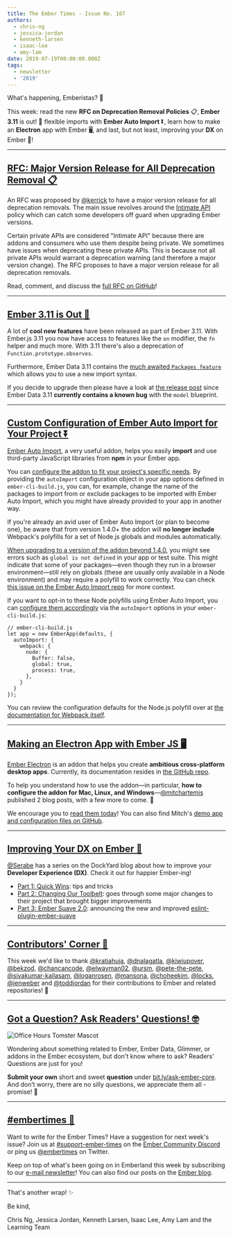 ```yaml
---
title: The Ember Times - Issue No. 107
authors:
  - chris-ng
  - jessica-jordan
  - kenneth-larsen
  - isaac-lee
  - amy-lam
date: 2019-07-19T00:00:00.000Z
tags:
  - newsletter
  - '2019'
---
```



What's happening, Emberistas? 🐹

This week:
read the new **RFC on Deprecation Removal Policies** 📋,
**Ember 3.11** is out! 🚀
flexible imports with **Ember Auto Import** ⏬,
learn how to make an **Electron** app with Ember 🖥️,
and last, but not least, improving your **DX** on Ember 💯!

<!-- READMORE -->

---

## [RFC: Major Version Release for All Deprecation Removal 📋](https://github.com/emberjs/rfcs/pull/512)

An RFC was proposed by [@kerrick](https://github.com/Kerrick) to have a major version release for all deprecation removals. The main issue revolves around the [Intimate API](https://twitter.com/wycats/status/918644693759488005) policy which can catch some developers off guard when upgrading Ember versions.

Certain private APIs are considered "Intimate API" because there are addons and consumers who use them despite being private. We sometimes have issues when deprecating these private APIs. This is because not all private APIs would warrant a deprecation warning (and therefore a major version change). The RFC proposes to have a major version release for all deprecation removals.

Read, comment, and discuss the [full RFC on GitHub](https://github.com/emberjs/rfcs/pull/512)!

---

## [Ember 3.11 is Out 🚀](https://blog.emberjs.com/2019/07/15/ember-3-11-released.html)

A lot of **cool new features** have been released as part of Ember 3.11. With Ember.js 3.11 you now have access to features like the `on` modifier, the `fn` helper and much more. With 3.11 there's also a deprecation of `Function.prototype.observes`.

Furthermore, Ember Data 3.11 contains the [much awaited `Packages feature`](https://emberjs.github.io/rfcs/0395-ember-data-packages.html) which allows you to use a new import syntax.

If you decide to upgrade then please have a look at [the release post](https://blog.emberjs.com/2019/07/15/ember-3-11-released.html) since Ember Data 3.11 **currently contains a known bug** with the `model` blueprint.

---

## [Custom Configuration of Ember Auto Import for Your Project ⏬](https://github.com/ef4/ember-auto-import/tree/v1.3.0#customizing-build-behavior)

[Ember Auto Import](https://emberobserver.com/addons/ember-auto-import), a very useful addon, helps you easily **import** and use third-party JavaScript libraries from **npm** in your Ember app.

You can [configure the addon to fit your project's specific needs](https://github.com/ef4/ember-auto-import#customizing-build-behavior). By providing the `autoImport` configuration object in your app options defined in `ember-cli-build.js`, you can, for example, change the name of the packages to import from or exclude packages to be imported with Ember Auto Import, which you might have already provided to your app in another way.

If you're already an avid user of Ember Auto Import (or plan to become one), be aware that from version 1.4.0+ the addon will **no longer include** Webpack's polyfills for a set of Node.js globals and modules automatically.

[When upgrading to a version of the addon beyond 1.4.0](https://github.com/ef4/ember-auto-import#i-upgraded-my-ember-auto-import-version-and-now-things-dont-import-what-changed), you might see errors such as `global is not defined` in your app or test suite. This might indicate that some of your packages—even though they run in a browser environment—still rely on globals (these are usually only available in a Node environment) and may require a polyfill to work correctly. You can check [this issue on the Ember Auto Import repo](https://github.com/ef4/ember-auto-import/issues/218) for more context.


If you want to opt-in to these Node polyfills using Ember Auto Import, you can [configure them accordingly](https://github.com/ef4/ember-auto-import/issues/224#issuecomment-503400386) via the `autoImport` options in your `ember-cli-build.js`:

```
// ember-cli-build.js
let app = new EmberApp(defaults, {
  autoImport: {
    webpack: {
      node: {
        Buffer: false,
        global: true,
        process: true,
      },
    }
  }
});
```

You can review the configuration defaults for the Node.js polyfill over at [the documentation for Webpack itself](https://webpack.js.org/configuration/node/#node).

---

## [Making an Electron App with Ember JS 🖥️](https://dev.to/mitchartemis/making-an-electron-app-with-ember-js-part-1-initial-setup-11c0)

[Ember Electron](https://ember-electron.js.org/) is an addon that helps you create **ambitious cross-platform desktop apps**. Currently, its documentation resides in [the GitHub repo](https://github.com/adopted-ember-addons/ember-electron/tree/master/docs).

To help you understand how to use the addon—in particular, **how to configure the addon for Mac, Linux, and Windows**—[@mitchartemis](https://dev.to/mitchartemis) published 2 blog posts, with a few more to come. 🎉

We encourage you to [read them today](https://dev.to/mitchartemis/making-an-electron-app-with-ember-js-part-1-initial-setup-11c0)! You can also find Mitch's [demo app and configuration files on GitHub](https://github.com/snipline/shopper).

---

## [Improving Your DX on Ember 💯](https://dockyard.com/blog/2019/06/10/improving-your-dx-on-ember-part-i-quick-wins)

[@Serabe](https://github.com/Serabe) has a series on the DockYard blog about how to improve your **Developer Experience (DX)**. Check it out for happier Ember-ing!

* [Part 1: Quick Wins](https://dockyard.com/blog/2019/06/10/improving-your-dx-on-ember-part-i-quick-wins): tips and tricks
* [Part 2: Changing Our Toolbelt](https://dockyard.com/blog/2019/06/18/improving-the-ember-dx-part-2-changing-our-toolbelt): goes through some major changes to their project that brought bigger improvements
* [Part 3: Ember Suave 2.0](https://dockyard.com/blog/2019/06/25/improving-dx-in-ember-part-3-ember-suave-2-0): announcing the new and improved [eslint-plugin-ember-suave](https://github.com/DockYard/eslint-plugin-ember-suave)

---

## [Contributors' Corner 👏](https://guides.emberjs.com/release/contributing/repositories/)

<p>This week we'd like to thank <a href="https://github.com/kratiahuja" target="gh-user">@kratiahuja</a>, <a href="https://github.com/dnalagatla" target="gh-user">@dnalagatla</a>, <a href="https://github.com/kiwiupover" target="gh-user">@kiwiupover</a>, <a href="https://github.com/bekzod" target="gh-user">@bekzod</a>, <a href="https://github.com/chancancode" target="gh-user">@chancancode</a>, <a href="https://github.com/elwayman02" target="gh-user">@elwayman02</a>, <a href="https://github.com/ursm" target="gh-user">@ursm</a>, <a href="https://github.com/pete-the-pete" target="gh-user">@pete-the-pete</a>, <a href="https://github.com/sivakumar-kailasam" target="gh-user">@sivakumar-kailasam</a>, <a href="https://github.com/loganrosen" target="gh-user">@loganrosen</a>, <a href="https://github.com/mansona" target="gh-user">@mansona</a>, <a href="https://github.com/choheekim" target="gh-user">@choheekim</a>, <a href="https://github.com/locks" target="gh-user">@locks</a>, <a href="https://github.com/jenweber" target="gh-user">@jenweber</a> and <a href="https://github.com/toddjordan" target="gh-user">@toddjordan</a> for their contributions to Ember and related repositories! 💖</p>

---

## [Got a Question? Ask Readers' Questions! 🤓](https://docs.google.com/forms/d/e/1FAIpQLScqu7Lw_9cIkRtAiXKitgkAo4xX_pV1pdCfMJgIr6Py1V-9Og/viewform)

<div class="blog-row">
  <img class="float-right small transparent padded" alt="Office Hours Tomster Mascot" title="Readers' Questions" src="/images/tomsters/officehours.png" />

  <p>Wondering about something related to Ember, Ember Data, Glimmer, or addons in the Ember ecosystem, but don't know where to ask? Readers’ Questions are just for you!</p>

<p><strong>Submit your own</strong> short and sweet <strong>question</strong> under <a href="https://bit.ly/ask-ember-core" target="rq">bit.ly/ask-ember-core</a>. And don’t worry, there are no silly questions, we appreciate them all - promise! 🤞</p>

</div>

---

## [#embertimes 📰](https://blog.emberjs.com/tags/newsletter.html)

Want to write for the Ember Times? Have a suggestion for next week's issue? Join us at [#support-ember-times](https://discordapp.com/channels/480462759797063690/485450546887786506) on the [Ember Community Discord](https://discordapp.com/invite/zT3asNS) or ping us [@embertimes](https://twitter.com/embertimes) on Twitter.

Keep on top of what's been going on in Emberland this week by subscribing to our [e-mail newsletter](https://the-emberjs-times.ongoodbits.com/)! You can also find our posts on the [Ember blog](https://emberjs.com/blog/tags/newsletter.html).

---

That's another wrap! ✨

Be kind,

Chris Ng, Jessica Jordan, Kenneth Larsen, Isaac Lee, Amy Lam and the Learning Team
